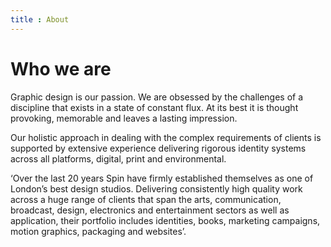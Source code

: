 ```yaml
---
title : About
---
```


# **Who we are**

Graphic design is our passion. We are obsessed by the challenges of a discipline that exists in a state of constant flux. At its best it is thought provoking, memorable and leaves a lasting impression.

Our holistic approach in dealing with the complex requirements of clients is supported by extensive experience delivering rigorous identity systems across all platforms, digital, print and environmental.

‘Over the last 20 years Spin have firmly established themselves as one of London’s best design studios. Delivering consistently high quality work across a huge range of clients that span the arts, communication, broadcast, design, electronics and entertainment sectors as well as application, their portfolio includes identities, books, marketing campaigns, motion graphics, packaging and websites’.
